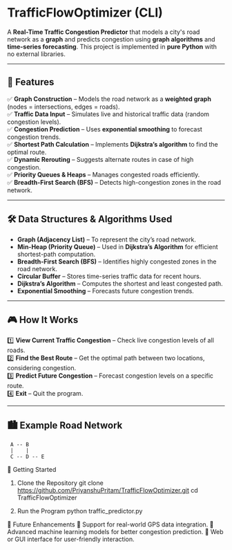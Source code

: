 # TrafficFlowOptimizer (CLI)  

A **Real-Time Traffic Congestion Predictor** that models a city's road network as a **graph** and predicts congestion using **graph algorithms** and **time-series forecasting**. This project is implemented in **pure Python** with no external libraries.  

---

## 📌 Features  

✅ **Graph Construction** – Models the road network as a **weighted graph** (nodes = intersections, edges = roads).  
✅ **Traffic Data Input** – Simulates live and historical traffic data (random congestion levels).  
✅ **Congestion Prediction** – Uses **exponential smoothing** to forecast congestion trends.  
✅ **Shortest Path Calculation** – Implements **Dijkstra’s algorithm** to find the optimal route.  
✅ **Dynamic Rerouting** – Suggests alternate routes in case of high congestion.  
✅ **Priority Queues & Heaps** – Manages congested roads efficiently.  
✅ **Breadth-First Search (BFS)** – Detects high-congestion zones in the road network.  

---

## 🛠 Data Structures & Algorithms Used  

- **Graph (Adjacency List)** – To represent the city’s road network.  
- **Min-Heap (Priority Queue)** – Used in **Dijkstra’s Algorithm** for efficient shortest-path computation.  
- **Breadth-First Search (BFS)** – Identifies highly congested zones in the road network.  
- **Circular Buffer** – Stores time-series traffic data for recent hours.  
- **Dijkstra’s Algorithm** – Computes the shortest and least congested path.  
- **Exponential Smoothing** – Forecasts future congestion trends.  

---

## 🎮 How It Works  

1️⃣ **View Current Traffic Congestion** – Check live congestion levels of all roads.  
2️⃣ **Find the Best Route** – Get the optimal path between two locations, considering congestion.  
3️⃣ **Predict Future Congestion** – Forecast congestion levels on a specific route.  
4️⃣ **Exit** – Quit the program.  

---

## 🏙 Example Road Network  
```
 A -- B  
 |    |  
 C -- D -- E
```

🚀 Getting Started

1. Clone the Repository
git clone https://github.com/PriyanshuPritam/TrafficFlowOptimizer.git
cd TrafficFlowOptimizer

2. Run the Program
python traffic_predictor.py


🔮 Future Enhancements
🔹 Support for real-world GPS data integration.
🔹 Advanced machine learning models for better congestion prediction.
🔹 Web or GUI interface for user-friendly interaction.

